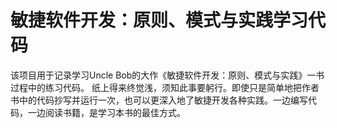 # 敏捷软件开发：原则、模式与实践学习代码
  该项目用于记录学习Uncle Bob的大作《敏捷软件开发：原则、模式与实践》一书过程中的练习代码。
  纸上得来终觉浅，须知此事要躬行。即使只是简单地把作者书中的代码抄写并运行一次，也可以更深入地了敏捷开发各种实践。一边编写代码，一边阅读书籍，是学习本书的最佳方式。

